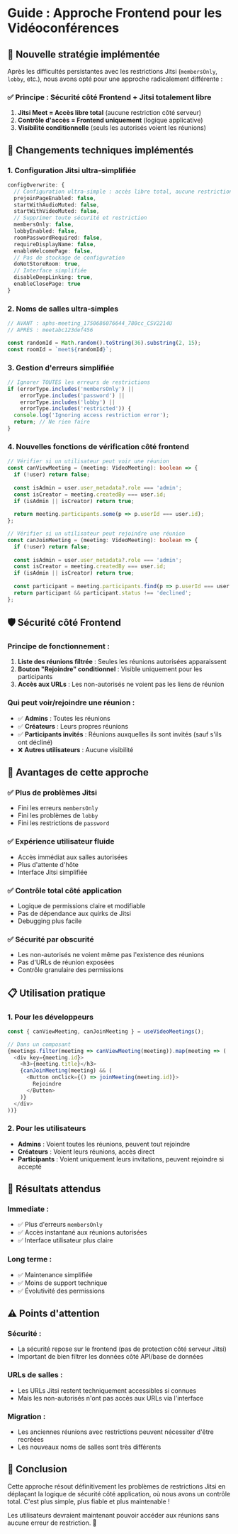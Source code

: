 # Guide : Approche Frontend pour les Vidéoconférences

## 🎯 **Nouvelle stratégie implémentée**

Après les difficultés persistantes avec les restrictions Jitsi (`membersOnly`, `lobby`, etc.), nous avons opté pour une approche radicalement différente :

### ✅ **Principe : Sécurité côté Frontend + Jitsi totalement libre**

1. **Jitsi Meet = Accès libre total** (aucune restriction côté serveur)
2. **Contrôle d'accès = Frontend uniquement** (logique applicative)
3. **Visibilité conditionnelle** (seuls les autorisés voient les réunions)

## 🔧 **Changements techniques implémentés**

### 1. **Configuration Jitsi ultra-simplifiée**

```typescript
configOverwrite: {
  // Configuration ultra-simple : accès libre total, aucune restriction
  prejoinPageEnabled: false,
  startWithAudioMuted: false,
  startWithVideoMuted: false,
  // Supprimer toute sécurité et restriction
  membersOnly: false,
  lobbyEnabled: false,
  roomPasswordRequired: false,
  requireDisplayName: false,
  enableWelcomePage: false,
  // Pas de stockage de configuration
  doNotStoreRoom: true,
  // Interface simplifiée
  disableDeepLinking: true,
  enableClosePage: true
}
```

### 2. **Noms de salles ultra-simples**

```typescript
// AVANT : aphs-meeting_1750686076644_780cc_CSV2214U
// APRÈS : meetabc123def456

const randomId = Math.random().toString(36).substring(2, 15);
const roomId = `meet${randomId}`;
```

### 3. **Gestion d'erreurs simplifiée**

```typescript
// Ignorer TOUTES les erreurs de restrictions
if (errorType.includes('membersOnly') || 
    errorType.includes('password') || 
    errorType.includes('lobby') ||
    errorType.includes('restricted')) {
  console.log('Ignoring access restriction error');
  return; // Ne rien faire
}
```

### 4. **Nouvelles fonctions de vérification côté frontend**

```typescript
// Vérifier si un utilisateur peut voir une réunion
const canViewMeeting = (meeting: VideoMeeting): boolean => {
  if (!user) return false;
  
  const isAdmin = user.user_metadata?.role === 'admin';
  const isCreator = meeting.createdBy === user.id;
  if (isAdmin || isCreator) return true;
  
  return meeting.participants.some(p => p.userId === user.id);
};

// Vérifier si un utilisateur peut rejoindre une réunion
const canJoinMeeting = (meeting: VideoMeeting): boolean => {
  if (!user) return false;
  
  const isAdmin = user.user_metadata?.role === 'admin';
  const isCreator = meeting.createdBy === user.id;
  if (isAdmin || isCreator) return true;
  
  const participant = meeting.participants.find(p => p.userId === user.id);
  return participant && participant.status !== 'declined';
};
```

## 🛡️ **Sécurité côté Frontend**

### Principe de fonctionnement :

1. **Liste des réunions filtrée** : Seules les réunions autorisées apparaissent
2. **Bouton "Rejoindre" conditionnel** : Visible uniquement pour les participants
3. **Accès aux URLs** : Les non-autorisés ne voient pas les liens de réunion

### Qui peut voir/rejoindre une réunion :

- ✅ **Admins** : Toutes les réunions
- ✅ **Créateurs** : Leurs propres réunions
- ✅ **Participants invités** : Réunions auxquelles ils sont invités (sauf s'ils ont décliné)
- ❌ **Autres utilisateurs** : Aucune visibilité

## 🎯 **Avantages de cette approche**

### ✅ **Plus de problèmes Jitsi**
- Fini les erreurs `membersOnly`
- Fini les problèmes de `lobby`
- Fini les restrictions de `password`

### ✅ **Expérience utilisateur fluide**
- Accès immédiat aux salles autorisées
- Plus d'attente d'hôte
- Interface Jitsi simplifiée

### ✅ **Contrôle total côté application**
- Logique de permissions claire et modifiable
- Pas de dépendance aux quirks de Jitsi
- Debugging plus facile

### ✅ **Sécurité par obscurité**
- Les non-autorisés ne voient même pas l'existence des réunions
- Pas d'URLs de réunion exposées
- Contrôle granulaire des permissions

## 📋 **Utilisation pratique**

### 1. **Pour les développeurs**

```typescript
const { canViewMeeting, canJoinMeeting } = useVideoMeetings();

// Dans un composant
{meetings.filter(meeting => canViewMeeting(meeting)).map(meeting => (
  <div key={meeting.id}>
    <h3>{meeting.title}</h3>
    {canJoinMeeting(meeting) && (
      <Button onClick={() => joinMeeting(meeting.id)}>
        Rejoindre
      </Button>
    )}
  </div>
))}
```

### 2. **Pour les utilisateurs**

- **Admins** : Voient toutes les réunions, peuvent tout rejoindre
- **Créateurs** : Voient leurs réunions, accès direct
- **Participants** : Voient uniquement leurs invitations, peuvent rejoindre si accepté

## 🚀 **Résultats attendus**

### Immediate :
- ✅ Plus d'erreurs `membersOnly`
- ✅ Accès instantané aux réunions autorisées
- ✅ Interface utilisateur plus claire

### Long terme :
- ✅ Maintenance simplifiée
- ✅ Moins de support technique
- ✅ Évolutivité des permissions

## ⚠️ **Points d'attention**

### Sécurité :
- La sécurité repose sur le frontend (pas de protection côté serveur Jitsi)
- Important de bien filtrer les données côté API/base de données

### URLs de salles :
- Les URLs Jitsi restent techniquement accessibles si connues
- Mais les non-autorisés n'ont pas accès aux URLs via l'interface

### Migration :
- Les anciennes réunions avec restrictions peuvent nécessiter d'être recréées
- Les nouveaux noms de salles sont très différents

## 🎉 **Conclusion**

Cette approche résout définitivement les problèmes de restrictions Jitsi en déplaçant la logique de sécurité côté application, où nous avons un contrôle total. C'est plus simple, plus fiable et plus maintenable !

Les utilisateurs devraient maintenant pouvoir accéder aux réunions sans aucune erreur de restriction. 🚀 